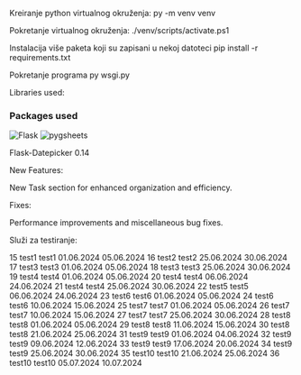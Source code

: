 Kreiranje python virtualnog okruženja:
py -m venv venv

Pokretanje virtualnog okruženja:
./venv/scripts/activate.ps1

Instalacija više paketa koji su zapisani u nekoj datoteci
pip install -r requirements.txt

Pokretanje programa
py wsgi.py

Libraries used:

### Packages used

![Flask](https://img.shields.io/badge/Flask-v2.3.1-blue)
![pygsheets](https://img.shields.io/badge/pygsheets-v2.0.6-blue)

Flask-Datepicker 0.14

New Features:

New Task section for enhanced organization and efficiency.

Fixes:

Performance improvements and miscellaneous bug fixes.

Služi za testiranje:

15 test1 test1 01.06.2024 05.06.2024
16 test2 test2 25.06.2024 30.06.2024
17 test3 test3 01.06.2024 05.06.2024
18 test3 test3 25.06.2024 30.06.2024
19 test4 test4 01.06.2024 05.06.2024
20 test4 test4 06.06.2024 24.06.2024
21 test4 test4 25.06.2024 30.06.2024
22 test5 test5 06.06.2024 24.06.2024
23 test6 test6 01.06.2024 05.06.2024
24 test6 test6 10.06.2024 15.06.2024
25 test7 test7 01.06.2024 05.06.2024
26 test7 test7 10.06.2024 15.06.2024
27 test7 test7 25.06.2024 30.06.2024
28 test8 test8 01.06.2024 05.06.2024
29 test8 test8 11.06.2024 15.06.2024
30 test8 test8 21.06.2024 25.06.2024
31 test9 test9 01.06.2024 04.06.2024
32 test9 test9 09.06.2024 12.06.2024
33 test9 test9 17.06.2024 20.06.2024
34 test9 test9 25.06.2024 30.06.2024
35 test10 test10 21.06.2024 25.06.2024
36 test10 test10 05.07.2024 10.07.2024
